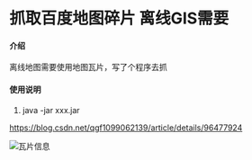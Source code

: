 # 抓取百度地图碎片 离线GIS需要

#### 介绍
离线地图需要使用地图瓦片，写了个程序去抓


#### 使用说明

1. java -jar xxx.jar

https://blog.csdn.net/qgf1099062139/article/details/96477924



![瓦片信息](https://images.gitee.com/uploads/images/2019/0723/150848_d99af614_2226959.png "屏幕截图.png")